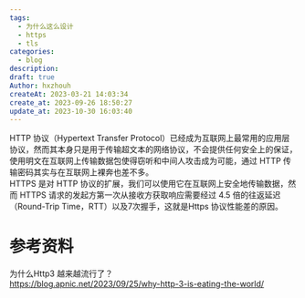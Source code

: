 ```yaml
---
tags:
  - 为什么这么设计
  - https
  - tls
categories:
  - blog
description: 
draft: true
Author: hxzhouh
createAt: 2023-03-21 14:03:34
create_at: 2023-09-26 18:50:27
update_at: 2023-10-30 16:03:40
---
```

HTTP 协议（Hypertext Transfer Protocol）已经成为互联网上最常用的应用层协议，然而其本身只是用于传输超文本的网络协议，不会提供任何安全上的保证，使用明文在互联网上传输数据包使得窃听和中间人攻击成为可能，通过 HTTP 传输密码其实与在互联网上裸奔也差不多。  
HTTPS 是对 HTTP 协议的扩展，我们可以使用它在互联网上安全地传输数据，然而 HTTPS 请求的发起方第一次从接收方获取响应需要经过 4.5 倍的往返延迟（Round-Trip Time，RTT）以及7次握手，这就是Https 协议性能差的原因。
<!-- more -->




# 参考资料  

为什么Http3 越来越流行了？  
https://blog.apnic.net/2023/09/25/why-http-3-is-eating-the-world/
